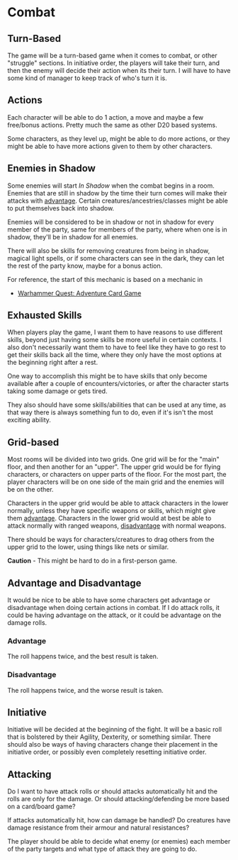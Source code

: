 # Combat

## Turn-Based
The game will be a turn-based game when it comes to combat, or other "struggle" sections. In initiative order, the players will take their turn, and then the enemy will decide their action when its their turn. I will have to have some kind of manager to keep track of who's turn it is.

## Actions
Each character will be able to do 1 action, a move and maybe a few free/bonus actions. Pretty much the same as other D20 based systems.

Some characters, as they level up, might be able to do more actions, or they might be able to have more actions given to them by other characters.

## Enemies in Shadow
Some enemies will start _In Shadow_ when the combat begins in a room. Enemies that are still in shadow by the time their turn comes will make their attacks with [advantage](#advantage). Certain creatures/ancestries/classes might be able to put themselves back into shadow.

Enemies will be considered to be in shadow or not in shadow for every member of the party, same for members of the party, where when one is in shadow, they'll be in shadow for all enemies.

There will also be skills for removing creatures from being in shadow, magical light spells, or if some characters can see in the dark, they can let the rest of the party know, maybe for a bonus action.

For reference, the start of this mechanic is based on a mechanic in
- [Warhammer Quest: Adventure Card Game](https://boardgamegeek.com/boardgame/181521/warhammer-quest-adventure-card-game)

## Exhausted Skills
When players play the game, I want them to have reasons to use different skills, beyond just having some skills be more useful in certain contexts. I also don't necessarily want them to have to feel like they have to go rest to get their skills back all the time, where they only have the most options at the beginning right after a rest.

One way to accomplish this might be to have skills that only become available after a couple of encounters/victories, or after the character starts taking some damage or gets tired.

They also should have some skills/abilities that can be used at any time, as that way there is always something fun to do, even if it's isn't the most exciting ability.

## Grid-based
Most rooms will be divided into two grids. One grid will be for the "main" floor, and then another for an "upper". The upper grid would be for flying characters, or characters on upper parts of the floor. For the most part, the player characters will be on one side of the main grid and the enemies will be on the other.

Characters in the upper grid would be able to attack characters in the lower normally, unless they have specific weapons or skills, which might give them [advantage](#advantage). Characters in the lower grid would at best be able to attack normally with ranged weapons, [disadvantage](#disadvantage) with normal weapons.

There should be ways for characters/creatures to drag others from the upper grid to the lower, using things like nets or similar.

**Caution** - This might be hard to do in a first-person game.

## Advantage and Disadvantage
It would be nice to be able to have some characters get advantage or disadvantage when doing certain actions in combat. If I do attack rolls, it could be having advantage on the attack, or it could be advantage on the damage rolls.

### Advantage
The roll happens twice, and the best result is taken.

### Disadvantage
The roll happens twice, and the worse result is taken.

## Initiative
Initiative will be decided at the beginning of the fight. It will be a basic roll that is bolstered by their Agility, Dexterity, or something similar. There should also be ways of having characters change their placement in the initiative order, or possibly even completely resetting initiative order.

## Attacking
Do I want to have attack rolls or should attacks automatically hit and the rolls are only for the damage. Or should attacking/defending be more based on a card/board game?

If attacks automatically hit, how can damage be handled? Do creatures have damage resistance from their armour and natural resistances?

The player should be able to decide what enemy (or enemies) each member of the party targets and what type of attack they are going to do.
